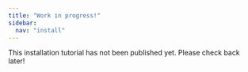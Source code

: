 ```yaml
---
title: "Work in progress!"
sidebar:
  nav: "install"
---
```


This installation tutorial has not been published yet. Please check back later!
